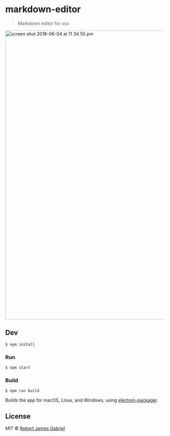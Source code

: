 # markdown-editor

> Markdown editor for osx

<img width="912" alt="screen shot 2018-06-04 at 11 34 55 pm" src="https://user-images.githubusercontent.com/6218780/40955472-f2d94862-684f-11e8-8ec5-6b46a64d7890.png">


## Dev

```
$ npm install
```

### Run

```
$ npm start
```

### Build

```
$ npm run build
```

Builds the app for macOS, Linux, and Windows, using [electron-packager](https://github.com/electron-userland/electron-packager).


## License

MIT © [Robert James Gabriel](https://robertgabriel.ninja)

